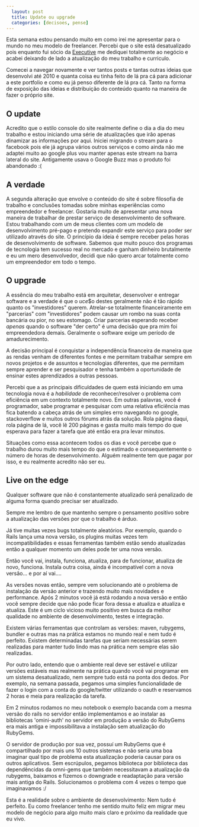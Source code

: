 ```yaml
---
  layout: post
  title: Update ou upgrade
  categories: [decisoes, pense]
---
```


Esta semana estou pensando muito em como irei me apresentar para o mundo no meu modelo de freelancer. Percebi que o site está desatualizado pois enquanto fui sócio da [Executive] me dediquei totalmente ao negócio e acabei deixando de lado a atualização do meu trabalho e curriculo.

Comecei a navegar novamente e ver tantos posts e tantas outras ideias que desenvolvi até 2010 e quanta coisa eu tinha feito de lá pra cá para adicionar a este portfolio e como eu já penso diferente de lá pra cá. Tanto na forma de exposição das ideias e distribuição do conteúdo quanto na maneira de fazer o próprio site.

## O update

Acredito que o estilo console do site realmente define o dia a dia do meu trabalho e estou iniciando uma série de atualizações que irão apenas dinamizar as informações por aqui. Iniciei migrando o stream para o facebook pois ele já agrupa vários outros serviços e como ainda não me adaptei muito ao google plus vou manter apenas este stream na barra lateral do site. Antigamente usava o Google Buzz mas o produto foi abandonado :(

## A verdade

A segunda alteração que envolve o conteúdo do site é sobre filosofia de trabalho e conclusões tomadas sobre minhas experiências como empreendedor e freelancer. Gostaria muito de apresentar uma nova maneira de trabalhar de prestar serviço de desenvolvimento de software. Estou trabalhando com um de meus clientes com um modelo de desenvolvimento pré-pago e pretendo expandir este serviço para poder ser utilizado através do site. O princípio da ideia é sempre receber pelas horas de desenvolvimento de software. Sabemos que muito pouco dos programas de tecnologia tem sucesso real no mercado e ganham dinheiro brutalmente e eu um mero desenvolvedor, decidi que não quero arcar totalmente como um empreendedor em todo o tempo. 

## O upgrade

A essência do meu trabalho está em arquitetar, desenvolver e entregar software e a verdade é que o $uce$$o destes geralmente não é tão rápido quanto os "investidores" querem. Atrelar-se totalmente financeiramente em "parcerias" com "investidores" podem causar um rombo na suas conta bancária ou pior, no seu estomago. Criar parcerias esperando receber *apenas* quando o software "der certo" é uma decisão que pra mim foi empreendedora demais. Geralmente o software exige um período de amadurecimento.

A decisão principal é conquistar a independência financeira de maneira que as rendas venham de diferentes fontes e me permitam trabalhar sempre em novos projetos e de assuntos e tecnologias diferentes, que me permitam sempre aprender e ser pesquisador e tenha também a oportunidade de ensinar estes aprendizados a outras pessoas.

Percebi que a as principais dificuldades de quem está iniciando em uma tecnologia nova é a *habilidade* de reconhecer/resolver o problema com eficiência em um contexto totalmente novo. Em outras palavras, você é programador, sabe programar e pesquisar com uma relativa eficiência mas fica batendo a cabeça atrás de um simples erro navegando no google, stackoverflow e muitos outros fórums atrás da solução. Rola página daqui, rola página de lá, você lê 200 páginas e gasta muito mais tempo do que esperava para fazer a tarefa que até então era pra levar minutos.

Situações como essa acontecem todos os dias e você percebe que o trabalho durou muito mais tempo do que o estimado e consequentemente o número de horas de desenvolvimento. Alguém realmente tem que pagar por isso, e eu realmente acredito não ser eu.

## Live on the edge

Qualquer software que não é constantemente atualizado será penalizado de alguma forma quando precisar ser atualizado.

Sempre me lembro de que mantenho sempre o pensamento positivo sobre a atualização das versões por que o trabalho é árduo. 

Já tive muitas vezes bugs totalmente aleatórios. Por exemplo, quando o Rails lança uma nova versão, os plugins muitas vezes tem incompatibilidades e essas ferramentas também estão sendo atualizadas então a qualquer momento um deles pode ter uma nova versão.

Então você vai, instala, funciona, atualiza, para de funcionar, atualiza de novo, funciona. Instala outra coisa, ainda é incompatível com a nova versão... e por aí vai....

As versões novas então, sempre vem solucionando até o problema de instalação da versão anterior e trazendo muito mais novidades e performance. Após 2 minutos você já está rodando a nova versão e então você sempre decide que não pode ficar fora dessa e atualiza e atualiza e atualiza. Este é um ciclo vicioso muito positivo em busca da melhor qualidade no ambiente de desenvolvimento, testes e integração.

Existem várias ferramentas que controlam as versões: maven, rubygems, bundler e outras mas na prática estamos no mundo real e nem tudo é perfeito. Existem determinadas tarefas que seriam necessárias serem realizadas para manter tudo lindo mas na prática nem sempre elas são realizadas. 

Por outro lado, entendo que o ambiente real deve ser estável e utilizar versões estáveis mas realmente na prática quando você vai programar em um sistema desatualizado, nem sempre tudo está na ponta dos dedos. Por exemplo, na semana passada, pegamos uma simples funcionalidade de fazer o login com a conta do google/twitter utilizando o oauth e reservamos 2 horas e meia para realização da tarefa. 

Em 2 minutos rodamos no meu notebook o exemplo bacanda com a mesma versão do rails no servidor então implementamos e ao instalar as bibliotecas 'omini-auth' no servidor em produção a versão do RubyGems era mais antiga e impossibilitava a instalação sem atualização do RubyGems. 

O servidor de produção por sua vez, possuí um RubyGems que é compartilhado por mais uns 10 outros sistemas e não seria uma boa imaginar qual tipo de problema esta atualização poderia causar para os outros aplicativos. Sem escrúpulos, pegamos biblioteca por biblioteca das dependêncidas da omni-gems que também necessitavam a atualização da rubygems, baixamos e fizemos o downgrade e readaptação para versão mais antiga do Rails. Solucionamos o problema com 4 vezes o tempo que imaginavamos :/

Esta é a realidade sobre o ambiente de desenvolvimento: Nem tudo é perfeito. Eu como freelancer tenho me sentido muito feliz em migrar meu modelo de negócio para algo muito mais claro e próximo da realidade que eu vivo.

[Executive]:http://www.executive.com.br
